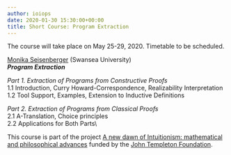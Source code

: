 ```yaml
---
author: ioiops
date: 2020-01-30 15:30:00+00:00
title: Short Course: Program Extraction
---
```


The course will take place on May 25-29, 2020. Timetable to be scheduled.

[Monika Seisenberger](https://www.swansea.ac.uk/staff/science/computer-science/m.seisenberger/) (Swansea University)\
**_Program Extraction_**

_Part 1. Extraction of Programs from Constructive Proofs_\
1.1 Introduction, Curry Howard-Correspondence, Realizability Interpretation\
1.2 Tool Support, Examples, Extension to Inductive Definitions

_Part 2. Extraction of Programs from Classical Proofs_\
2.1 A-Translation, Choice principles\
2.2 Applications for Both Parts\

This course is part of the project [A new dawn of Intuitionism: mathematical and philosophical advances](http://www.di.univr.it/?ent=progetto&id=5248) funded by the [John Templeton Foundation](https://www.templeton.org/).

